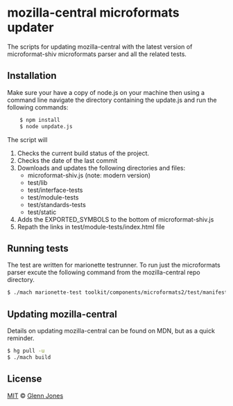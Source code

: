 mozilla-central microformats updater
================
The scripts for updating mozilla-central with the latest version of microformat-shiv microformats parser and all the related tests.

Installation
------------
Make sure your have a copy of node.js on your machine then using a command line navigate the 
directory containing the update.js and run the following commands: 

```sh	
	$ npm install
	$ node unpdate.js
```

The script will 

1. Checks the current build status of the project.
2. Checks the date of the last commit
3. Downloads and updates the following directories and files:
	* microformat-shiv.js (note: modern version)
	* test/lib
	* test/interface-tests
	* test/module-tests
	* test/standards-tests
	* test/static
4. Adds the EXPORTED_SYMBOLS to the bottom of microformat-shiv.js
5. Repath the links in test/module-tests/index.html file
	
	
Running tests
------------
The test are written for marionette testrunner. To run just the microformats parser excute the following command from the mozilla-central repo directory.	
```sh
$ ./mach marionette-test toolkit/components/microformats2/test/manifest.ini
```

Updating mozilla-central
------------
Details on updating mozilla-central can be found on MDN, but as a quick reminder.
```sh
$ hg pull -u
$ ./mach build
```

License
-------

[MIT][] © [Glenn Jones][]

[MIT]: ./License.md
[Glenn Jones]: https://github.com/glennjones


